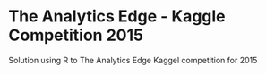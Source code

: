 # The Analytics Edge - Kaggle Competition 2015  

Solution using R to The Analytics Edge Kaggel competition for 2015
